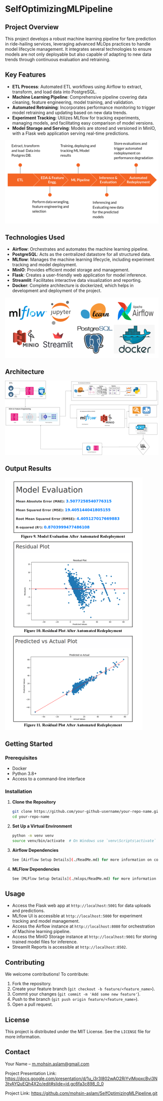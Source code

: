 # SelfOptimizingMLPipeline

## Project Overview

This project develops a robust machine learning pipeline for fare prediction in ride-hailing services, leveraging advanced MLOps practices to handle model lifecycle management. It integrates several technologies to ensure models are not only deployable but also capable of adapting to new data trends through continuous evaluation and retraining.

## Key Features

- **ETL Process**: Automated ETL workflows using Airflow to extract, transform, and load data into PostgreSQL.
- **Machine Learning Pipeline**: Comprehensive pipeline covering data cleaning, feature engineering, model training, and validation.
- **Automated Retraining**: Incorporates performance monitoring to trigger model retraining and updating based on new data trends.
- **Experiment Tracking**: Utilizes MLflow for tracking experiments, managing models, and facilitating easy comparison of model versions.
- **Model Storage and Serving**: Models are stored and versioned in MinIO, with a Flask web application serving real-time predictions.

![Alt text](resources/ml.png)

## Technologies Used

- **Airflow**: Orchestrates and automates the machine learning pipeline.
- **PostgreSQL**: Acts as the centralized datastore for all structured data.
- **MLflow**: Manages the machine learning lifecycle, including experiment tracking and model deployment.
- **MinIO**: Provides efficient model storage and management.
- **Flask**: Creates a user-friendly web application for model inference.
- **Streamlit**: Facilitates interactive data visualization and reporting.
- **Docker**: Complete architecture is dockerized, which helps in development and deployment of the project.  

![Alt text](resources/stack.png)

## Architecture

![Alt text](resources/arch.png)

## Output Results

![Alt text](resources/results.png)


## Getting Started

### Prerequisites

- Docker
- Python 3.8+
- Access to a command-line interface

### Installation

1. **Clone the Repository**
   ```bash
   git clone https://github.com/your-github-username/your-repo-name.git
   cd your-repo-name

2. **Set Up a Virtual Environment**
   ```bash
   python -m venv venv
   source venv/bin/activate  # On Windows use `venv\Scripts\activate`

3. **Airflow Dependencies**
   ```bash
   See [Airflow Setup Details](./ReadMe.md) for more information on configuring your airflow environment.


4. **MLFlow Dependencies**
   ```bash
   See [MLFlow Setup Details](./mlops/ReadMe.md) for more information on configuring your mlflow environment.

## Usage

- Access the Flask web app at `http://localhost:5001` for data uploads and predictions.
- MLflow UI is accessible at `http://localhost:5000` for experiment tracking and model management.
- Access the Airflow instance at `http://localhost:8080` for orchestration of Machine learning pipeline.
- Access the MinIO Storage instance at `http://localhost:9001` for storing trained model files for inference.
- Streamlit Reports is accessible at `http://localhost:8502`.


## Contributing

We welcome contributions! To contribute:

1. Fork the repository.
2. Create your feature branch (`git checkout -b feature/<feature_name>`).
3. Commit your changes (`git commit -m 'Add some new feature'`).
4. Push to the branch (`git push origin feature/<feature_name>`).
5. Open a pull request.

## License

This project is distributed under the MIT License. See the `LICENSE` file for more information.

## Contact

Your Name – m.mohsin.aslam@gmail.com

Project Presentation Link: https://docs.google.com/presentation/d/1u_i3r3l802wAO2RiYvlMopxcBvi3N3tvAYQuEQh4X2o/edit#slide=id.gc6fa3c898_0_0

Project Link: https://github.com/mohsin-aslam/SelfOptimizingMLPipeline.git

